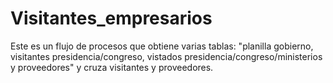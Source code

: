 # Visitantes_empresarios
Este es un flujo de procesos que obtiene varias tablas: "planilla gobierno, visitantes presidencia/congreso, vistados presidencia/congreso/ministerios y proveedores" y cruza visitantes y proveedores.
